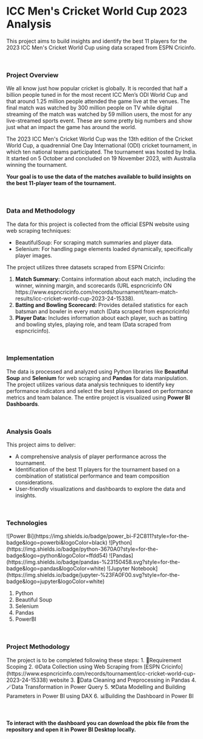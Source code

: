 <h1>ICC Men's Cricket World Cup 2023 Analysis</h1>
<p>This project aims to build insights and identify the best 11 players for the 2023 ICC Men's Cricket World Cup using data scraped from ESPN Cricinfo.</p>

<br>

<h3>Project Overview</h3>
<p>We all know just how popular cricket is globally. It is recorded that half a billion people tuned in for the most recent ICC Men’s ODI World Cup and that around 1.25 million people attended the game live at the venues. The final match was watched by 300 million people on TV while digital streaming of the match was watched by 59 million users, the most for any live-streamed sports event. These are some pretty big numbers and show just what an impact the game has around the world.

The 2023 ICC Men's Cricket World Cup was the 13th edition of the Cricket World Cup, a quadrennial One Day International (ODI) cricket tournament, in which ten national teams participated. The tournament was hosted by India. It started on 5 October and concluded on 19 November 2023, with Australia winning the tournament.

<strong>Your goal is to use the data of the matches available to build insights on the best 11-player team of the tournament.</strong></p>
<br>

<h3>Data and Methodology</h3>
<p>The data for this project is collected from the official ESPN website using web scraping techniques:
    <ul>
      <li>BeautifulSoup: For scraping match summaries and player data.</li>
      <li>Selenium: For handling page elements loaded dynamically, specifically player images.</li>
    </ul>
</p>

The project utilizes three datasets scraped from ESPN Cricinfo:
<ol>
  <li>
    <strong>Match Summary:</strong> Contains information about each match, including the winner, winning margin, and scorecards (URL espncricinfo ON https://www.espncricinfo.com/records/tournament/team-match-results/icc-cricket-world-cup-2023-24-15338).
  </li>

  <li>
    <strong>Batting and Bowling Scorecard:</strong> Provides detailed statistics for each batsman and bowler in every match (Data scraped from espncricinfo)
  </li>

  <li>
    <strong>Player Data:</strong> Includes information about each player, such as batting and bowling styles, playing role, and team (Data scraped from espncricinfo).
  </li>
</ol>

<br>

 <h3>Implementation</h3>
<p>The data is processed and analyzed using Python libraries like <strong>Beautiful Soup</strong> and <strong>Selenium</strong> for web scraping and <strong>Pandas</strong> for data manipulation. The project utilizes various data analysis techniques to identify key performance indicators and select the best players based on performance metrics and team balance. The entire project is visualized using <strong>Power BI Dashboards</strong>.</p>

<br>

<h3>Analysis Goals</h3>
This project aims to deliver:
<ul>
  <li>A comprehensive analysis of player performance across the tournament.</li>
  <li>Identification of the best 11 players for the tournament based on a combination of statistical performance and team composition considerations.</li>
  <li>User-friendly visualizations and dashboards to explore the data and insights.</li>
</ul>

<br>

<h3>Technologies</h3>
![Power Bi](https://img.shields.io/badge/power_bi-F2C811?style=for-the-badge&logo=powerbi&logoColor=black)
![Python](https://img.shields.io/badge/python-3670A0?style=for-the-badge&logo=python&logoColor=ffdd54)
![Pandas](https://img.shields.io/badge/pandas-%23150458.svg?style=for-the-badge&logo=pandas&logoColor=white)
![Jupyter Notebook](https://img.shields.io/badge/jupyter-%23FA0F00.svg?style=for-the-badge&logo=jupyter&logoColor=white)
<ol>
  <li>Python</li>
  <li>Beautiful Soup</li>
  <li>Selenium</li>
  <li>Pandas</li>
  <li>PowerBI</li>
</ol>

<br>

<h3>Project Methodology</h3>
<p>The project is to be completed following these steps:
1. 📝Requirement Scoping
2. 🌐Data Collection using Web Scraping from [ESPN Cricinfo](https://www.espncricinfo.com/records/tournament/icc-cricket-world-cup-2023-24-15338) website
3. 🧹Data Cleaning and Preprocessing in Pandas
4. 🪄Data Transformation in Power Query
5. ⚒️Data Modelling and Building Parameters in Power BI using DAX
6. 📊Building the Dashboard in Power BI
</p>
<br><br>
<strong>To interact with the dashboard you can download the pbix file from the repository and open it in Power BI Desktop locally.</strong>


